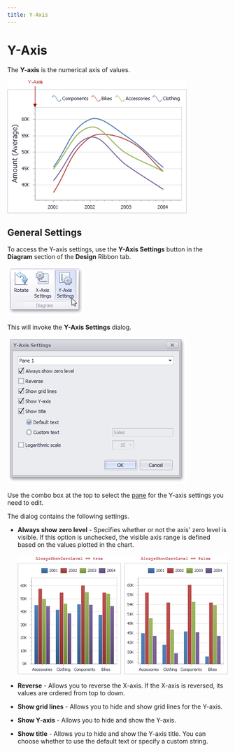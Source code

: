 ```yaml
---
title: Y-Axis
---
```

# Y-Axis
The **Y-axis** is the numerical axis of values.

![Chart_YAxis](../../../../../images/img18800.png)

## General Settings
To access the Y-axis settings, use the **Y-Axis Settings** button in the **Diagram** section of the **Design** Ribbon tab.

![Chart_YAxisOptions_Button](../../../../../images/img18775.png)

This will invoke the **Y-Axis Settings** dialog.

![Chart_YAxisOptions_Form](../../../../../images/img18777.png)

Use the combo box at the top to select the [pane](../panes.md) for the Y-axis settings you need to edit.

The dialog contains the following settings.
* **Always show zero level** - Specifies whether or not the axis' zero level is visible. If this option is unchecked, the visible axis range is defined based on the values plotted in the chart. 
	
	![Chart_YAxisOptions_AlwaysShowZeroLevel](../../../../../images/img18788.png)
* **Reverse** - Allows you to reverse the X-axis. If the X-axis is reversed, its values are ordered from top to down.
* **Show grid lines** - Allows you to hide and show grid lines for the Y-axis.
* **Show Y-axis** - Allows you to hide and show the Y-axis.
* **Show title** - Allows you to hide and show the Y-axis title. You can choose whether to use the default text or specify a custom string.